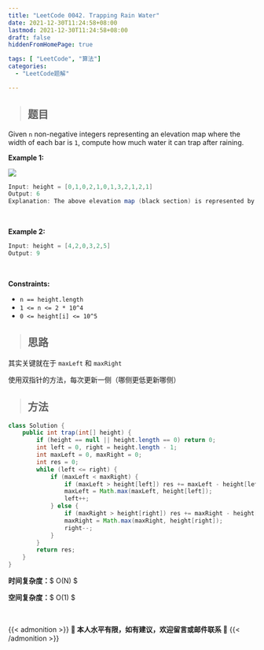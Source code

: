 ```yaml
---
title: "LeetCode 0042. Trapping Rain Water"
date: 2021-12-30T11:24:58+08:00
lastmod: 2021-12-30T11:24:58+08:00
draft: false
hiddenFromHomePage: true

tags: [ "LeetCode", "算法"]
categories: 
  - "LeetCode题解"

---
```

> ## 题目

Given `n` non-negative integers representing an elevation map where the width of each bar is `1`, compute how much water it can trap after raining.

**Example 1:**

<img src="https://typora-us.oss-us-west-1.aliyuncs.com/rainwatertrap.png">

```java
Input: height = [0,1,0,2,1,0,1,3,2,1,2,1]
Output: 6
Explanation: The above elevation map (black section) is represented by array [0,1,0,2,1,0,1,3,2,1,2,1]. In this case, 6 units of rain water (blue section) are being trapped.
```

</br>

**Example 2:**

```java
Input: height = [4,2,0,3,2,5]
Output: 9
```
</br>

 **Constraints:**

- `n == height.length`
- `1 <= n <= 2 * 10^4`
- `0 <= height[i] <= 10^5`


> ## 思路

其实关键就在于 `maxLeft` 和 `maxRight`

使用双指针的方法，每次更新一侧（哪侧更低更新哪侧）

> ## 方法

```java
class Solution {
    public int trap(int[] height) {
        if (height == null || height.length == 0) return 0;
        int left = 0, right = height.length - 1;
        int maxLeft = 0, maxRight = 0;
        int res = 0;
        while (left <= right) {
            if (maxLeft < maxRight) {
                if (maxLeft > height[left]) res += maxLeft - height[left];
                maxLeft = Math.max(maxLeft, height[left]);
                left++;
            } else {
                if (maxRight > height[right]) res += maxRight - height[right];
                maxRight = Math.max(maxRight, height[right]);
                right--;
            }
        }
        return res;
    }
}
```


**时间复杂度：**$ O(N) $

**空间复杂度：**$ O(1) $


</br>

{{< admonition >}}
**👻 本人水平有限，如有建议，欢迎留言或邮件联系 👻** 
{{< /admonition >}}

<script type="text/x-mathjax-config">
    MathJax.Hub.Config({
      tex2jax: {
        inlineMath: [['$','$'], ['\\(','\\)']],
        processEscapes: true
      }
    });
</script>

<script src='https://cdn.jsdelivr.net/npm/mathjax@2.7.4/MathJax.js?config=TeX-AMS-MML_HTMLorMML' async></script>